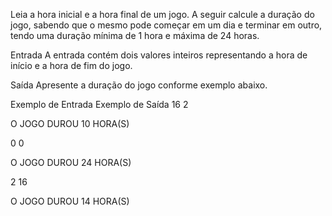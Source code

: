 Leia a hora inicial e a hora final de um jogo. A seguir calcule a duração do jogo, sabendo que o mesmo pode começar em um dia e terminar em outro, tendo uma duração mínima de 1 hora e máxima de 24 horas.

Entrada
A entrada contém dois valores inteiros representando a hora de início e a hora de fim do jogo.

Saída
Apresente a duração do jogo conforme exemplo abaixo.

Exemplo de Entrada	Exemplo de Saída
16 2

O JOGO DUROU 10 HORA(S)

0 0

O JOGO DUROU 24 HORA(S)

2 16

O JOGO DUROU 14 HORA(S)